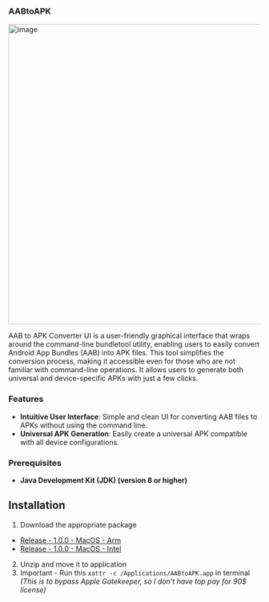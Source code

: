 ### AABtoAPK

<img width="600" alt="image" src="https://github.com/user-attachments/assets/9dd794c0-7634-478b-aa1b-a920fdd52cd2">

AAB to APK Converter UI is a user-friendly graphical interface that wraps around the command-line bundletool utility, enabling users to easily convert Android App Bundles (AAB) into APK files. This tool simplifies the conversion process, making it accessible even for those who are not familiar with command-line operations. It allows users to generate both universal and device-specific APKs with just a few clicks.

### Features

- **Intuitive User Interface**: Simple and clean UI for converting AAB files to APKs without using the command line.
- **Universal APK Generation**: Easily create a universal APK compatible with all device configurations.

### Prerequisites
- **Java Development Kit (JDK) (version 8 or higher)**

## Installation
1. Download the appropriate package
  - [Release - 1.0.0 - MacOS - Arm](https://github.com/jibraniqbal666/aabtoapk/releases/download/1.0.0/aabtoapk-1.0-mac-aarch64.zip)
  - [Release - 1.0.0 - MacOS - Intel](https://github.com/jibraniqbal666/aabtoapk/releases/download/1.0.0/aabtoapk-1.0-mac-intel.zip)
2. Unzip and move it to application
3. Important - Run this ``xattr -c /Applications/AABtoAPK.app`` in terminal _(This is to bypass Apple Gatekeeper, so I don't have top pay for 90$ license)_

